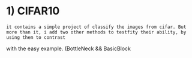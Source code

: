 # 1) CIFAR10
    it contains a simple project of classify the images from cifar. But more than it, i add two other methods to testfity their ability, by using them to contrast
with the easy example. (BottleNeck && BasicBlock

